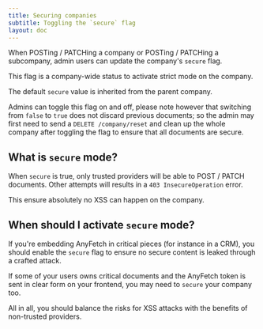 ```yaml
---
title: Securing companies
subtitle: Toggling the `secure` flag
layout: doc
---
```


When POSTing / PATCHing a company or POSTing / PATCHing a subcompany, admin users can update the company's `secure` flag.

This flag is a company-wide status to activate strict mode on the company.

The default `secure` value is inherited from the parent company.

Admins can toggle this flag on and off, please note however that switching from `false` to `true` does not discard previous documents; so the admin may first need to send a `DELETE /company/reset` and clean up the whole company after toggling the flag to ensure that all documents are secure.

## What is `secure` mode?
When `secure` is true, only trusted providers will be able to POST / PATCH documents. Other attempts will results in a `403 InsecureOperation` error.

This ensure absolutely no XSS can happen on the company.

## When should I activate `secure` mode?
If you're embedding AnyFetch in critical pieces (for instance in a CRM), you should enable the `secure` flag to ensure no secure content is leaked through a crafted attack.

If some of your users owns critical documents and the AnyFetch token is sent in clear form on your frontend, you may need to `secure` your company too.

All in all, you should balance the risks for XSS attacks with the benefits of non-trusted providers.
